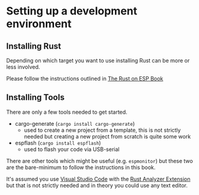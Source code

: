 # Setting up a development environment

## Installing Rust

Depending on which target you want to use installing Rust can be more or less involved.

Please follow the instructions outlined in [The Rust on ESP Book](https://esp-rs.github.io/book/dependencies/installing-rust.html)

## Installing Tools

There are only a few tools needed to get started.

* cargo-generate (`cargo install cargo-generate`)
    - used to create a new project from a template, this is not strictly needed but creating a new project from scratch is quite some work
* espflash (`cargo install espflash`)
    - used to flash your code via USB-serial

There are other tools which might be useful (e.g. `espmonitor`) but these two are the bare-minimum to follow the instructions in this book.

It's assumed you use [Visual Studio Code](https://code.visualstudio.com/) with the [Rust Analyzer Extension](https://marketplace.visualstudio.com/items?itemName=rust-lang.rust-analyzer) but that is not strictly needed and in theory you could use any text editor.
